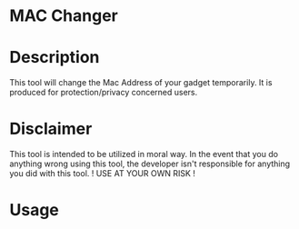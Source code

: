 # MAC Changer

# Description

This tool will change the Mac Address of your gadget temporarily. It is produced for protection/privacy concerned users.

# Disclaimer

This tool is intended to be utilized in moral way. In the event that you do anything wrong using this tool, the developer isn't responsible for anything you did with this tool. ! USE AT YOUR OWN RISK !

# Usage
